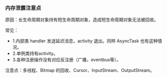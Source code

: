 ### 内存泄露注意点

原因：长生命周期对象持有短生命周期对象，造成短生命周期对象无法被回收。

常见：
 - 1.内部类 handler 发送延迟消息，activity 退出。同样 AsyncTask 也有这种情况。
 - 2.单例类持有activity。
 - 3.各种注册操作没有对应反注册（广播，eventbus等）。


注意点：多线程、Bitmap 的回收、Cursor、InputStream、OutputStream。
